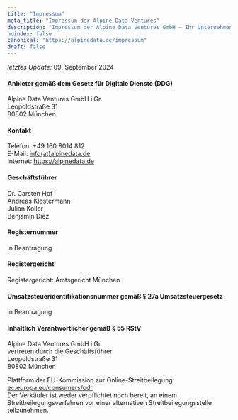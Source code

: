 ```yaml
---
title: "Impressum"
meta_title: "Impressum der Alpine Data Ventures"
description: "Impressum der Alpine Data Ventures GmbH – Ihr Unternehmensberater im Herzen Münchens, spezialisiert auf Datenstrategie und digitale Transformation."
noindex: false
canonical: "https://alpinedata.de/impressum"
draft: false
---
```


<p>
  <em>letztes Update:</em> 09. September 2024
</p>

#### Anbieter gemäß dem Gesetz für Digitale Dienste (DDG)
<p>
  Alpine Data Ventures GmbH i.Gr.<br>
  Leopoldstraße 31<br> 
  80802 München<br>  
</p>

#### Kontakt
<p>
Telefon: +49 160 8014 812<br>
E-Mail: <a href="mailto:info@alpinedata.de">info(at)alpinedata.de</a> <br>
Internet: <a href="https://alpinedata.de">https://alpinedata.de</a>
</p>

#### Geschäftsführer
  <p>
    Dr. Carsten Hof<br>
    Andreas Klostermann<br>
    Julian Koller<br>
    Benjamin Diez<br>    
  </p>

#### Registernummer 
<p>
  in Beantragung<br>
</p>

#### Registergericht
<p>
  Registergericht: Amtsgericht München<br>
</p>

#### Umsatzsteueridentifikationsnummer gemäß § 27a Umsatzsteuergesetz   
<p>
in Beantragung<br>
</p>

#### Inhaltlich Verantwortlicher gemäß § 55 RStV
<p>
  Alpine Data Ventures GmbH i.Gr.<br>
  vertreten durch die Geschäftsführer <br>
  Leopoldstraße 31<br> 
  80802 München<br>  
</p>
Plattform der EU-Kommission zur Online-Streitbeilegung: <a href="https://ec.europa.eu/consumers/odr">ec.europa.eu/consumers/odr</a><br>
Der Verkäufer ist weder verpflichtet noch bereit, an einem Streitbeilegungsverfahren vor einer alternativen Streitbeilegungsstelle teilzunehmen. 
